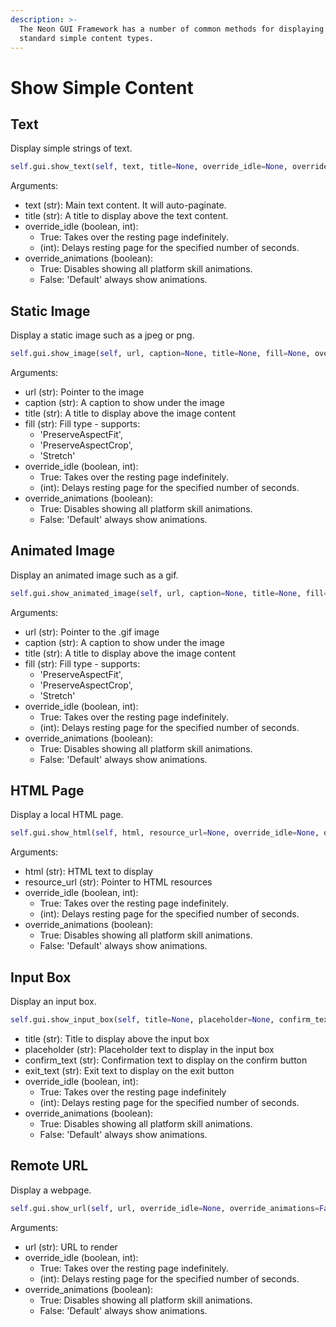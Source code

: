 ```yaml
---
description: >-
  The Neon GUI Framework has a number of common methods for displaying
  standard simple content types.
---
```


# Show Simple Content

## Text

Display simple strings of text.

```python
self.gui.show_text(self, text, title=None, override_idle=None, override_animations=False)
```

Arguments:

- text \(str\): Main text content. It will auto-paginate.
- title \(str\): A title to display above the text content.
- override_idle \(boolean, int\):
  - True: Takes over the resting page indefinitely.
  - \(int\): Delays resting page for the specified number of seconds.
- override_animations \(boolean\):
  - True: Disables showing all platform skill animations.
  - False: 'Default' always show animations.

## Static Image

Display a static image such as a jpeg or png.

```python
self.gui.show_image(self, url, caption=None, title=None, fill=None, override_idle=None, override_animations=False)
```

Arguments:

- url \(str\): Pointer to the image
- caption \(str\): A caption to show under the image
- title \(str\): A title to display above the image content
- fill \(str\): Fill type - supports:
  - 'PreserveAspectFit',
  - 'PreserveAspectCrop',
  - 'Stretch'
- override_idle \(boolean, int\):
  - True: Takes over the resting page indefinitely.
  - \(int\): Delays resting page for the specified number of seconds.
- override_animations \(boolean\):
  - True: Disables showing all platform skill animations.
  - False: 'Default' always show animations.

## Animated Image

Display an animated image such as a gif.

```python
self.gui.show_animated_image(self, url, caption=None, title=None, fill=None, override_idle=None, override_animations=False)
```

Arguments:

- url \(str\): Pointer to the .gif image
- caption \(str\): A caption to show under the image
- title \(str\): A title to display above the image content
- fill \(str\): Fill type - supports:
  - 'PreserveAspectFit',
  - 'PreserveAspectCrop',
  - 'Stretch'
- override_idle \(boolean, int\):
  - True: Takes over the resting page indefinitely.
  - \(int\): Delays resting page for the specified number of seconds.
- override_animations \(boolean\):
  - True: Disables showing all platform skill animations.
  - False: 'Default' always show animations.

## HTML Page

Display a local HTML page.

```python
self.gui.show_html(self, html, resource_url=None, override_idle=None, override_animations=False)
```

Arguments:

- html \(str\): HTML text to display
- resource_url \(str\): Pointer to HTML resources
- override_idle \(boolean, int\):
  - True: Takes over the resting page indefinitely.
  - \(int\): Delays resting page for the specified number of seconds.
- override_animations \(boolean\):
  - True: Disables showing all platform skill animations.
  - False: 'Default' always show animations.

## Input Box

Display an input box.

```python
self.gui.show_input_box(self, title=None, placeholder=None, confirm_text=None, exit_text=None, override_idle=None, override_animations=False)
```

- title \(str\): Title to display above the input box
- placeholder \(str\): Placeholder text to display in the input box
- confirm_text \(str\): Confirmation text to display on the confirm button
- exit_text \(str\): Exit text to display on the exit button
- override_idle \(boolean, int\):
  - True: Takes over the resting page indefinitely
  - (int): Delays resting page for the specified number of seconds.
- override_animations \(boolean\):
  - True: Disables showing all platform skill animations.
  - False: 'Default' always show animations.

## Remote URL

Display a webpage.

```python
self.gui.show_url(self, url, override_idle=None, override_animations=False)
```

Arguments:

- url \(str\): URL to render
- override_idle \(boolean, int\):
  - True: Takes over the resting page indefinitely.
  - \(int\): Delays resting page for the specified number of seconds.
- override_animations \(boolean\):
  - True: Disables showing all platform skill animations.
  - False: 'Default' always show animations.
